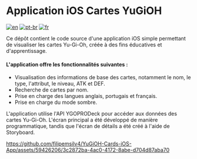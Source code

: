 # Application iOS Cartes YuGiOH
[![en](https://img.shields.io/badge/lang-en-red.svg)](https://github.com/filipemsilv4/YuGiOH-Cards-iOS-App/blob/master/README.md)
[![pt-br](https://img.shields.io/badge/lang-pt--br-green.svg)](https://github.com/filipemsilv4/YuGiOH-Cards-iOS-App/blob/master/README.pt-br.md)
[![fr](https://img.shields.io/badge/lang-fr-yellow.svg)](https://github.com/filipemsilv4/YuGiOH-Cards-iOS-App/blob/master/README.fr.md)

Ce dépôt contient le code source d'une application iOS simple permettant de visualiser les cartes Yu-Gi-Oh, créée à des fins éducatives et d'apprentissage.

#### L'application offre les fonctionnalités suivantes :
- Visualisation des informations de base des cartes, notamment le nom, le type, l'attribut, le niveau, ATK et DEF.
- Recherche de cartes par nom.
- Prise en charge des langues anglais, portugais et français.
- Prise en charge du mode sombre.

L'application utilise l'API YGOPRODeck pour accéder aux données des cartes Yu-Gi-Oh. L'écran principal a été développé de manière programmatique, tandis que l'écran de détails a été créé à l'aide de Storyboard.

https://github.com/filipemsilv4/YuGiOH-Cards-iOS-App/assets/59426206/3c2872ba-4ac0-4172-8abe-d704d87aba70

